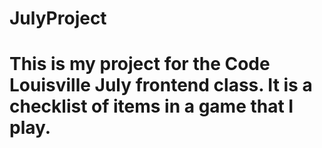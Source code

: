# JulyProject
# This is my project for the Code Louisville July frontend class. It is a checklist of items in a game that I play.
